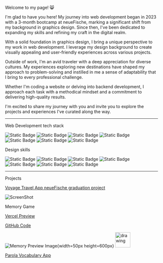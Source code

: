 Welcome to my page! 😸

I'm glad to have you here! My journey into web development began in 2023 with a 3-month bootcamp at neueFische, marking a significant shift from my background in graphics design. Since then, I've been dedicated to expanding my skills and refining my craft in the digital realm.

With a solid foundation in graphics design, I bring a unique perspective to my work in web development. I leverage my design background to create visually appealing and user-friendly experiences across various projects.

Outside of work, I'm an avid traveler with a deep appreciation for diverse cultures. My experiences exploring new destinations have shaped my approach to problem-solving and instilled in me a sense of adaptability that I bring to every professional challenge.

Whether I'm coding a website or delving into backend development, I approach each task with a methodical mindset and a commitment to delivering high-quality results.

I'm excited to share my journey with you and invite you to explore the projects and experiences I've curated along the way.

---

Web Development tech stack

![Static Badge](https://img.shields.io/badge/HTML%20-%20%23E34F26?style=for-the-badge&logo=HTML5&logoColor=white&labelColor=%23E34F26&color=gray)
![Static Badge](https://img.shields.io/badge/CSS%20-%20%231572B6?style=for-the-badge&logo=CSS3&logoColor=white&labelColor=%231572B6&color=gray)
![Static Badge](https://img.shields.io/badge/JavaScript%20-%20%23F7DF1E?style=for-the-badge&logo=JavaScript&logoColor=black&labelColor=%23F7DF1E&color=gray)
![Static Badge](https://img.shields.io/badge/React%20-%20%23DB7093?style=for-the-badge&logo=React&logoColor=%2361DAFB&labelColor=%231b1d38&color=gray)
![Static Badge](https://img.shields.io/badge/Next.js%20-%20%23000000?style=for-the-badge&logo=Next.js&logoColor=white&labelColor=black&color=gray)
![Static Badge](https://img.shields.io/badge/styled_components%20-%20%23DB7093?style=for-the-badge&logo=styled-components&logoColor=white&labelColor=%23DB7093&color=gray)
![Static Badge](https://img.shields.io/badge/Tailwind%20-%20%2306B6D4?style=for-the-badge&logo=Tailwind%20CSS&logoColor=white&labelColor=%2306B6D4&color=gray)

Design skills

![Static Badge](https://img.shields.io/badge/Illustrator%20-%20%23FF9A00?style=for-the-badge&logo=Adobe%20Illustrator&logoColor=%23FF9A00&labelColor=4c0000&color=4c0000)
![Static Badge](https://img.shields.io/badge/InDesign%20-%20%23FF3366?style=for-the-badge&logo=Adobe%20InDesign&logoColor=%23FF3366&labelColor=550124&color=550124)
![Static Badge](https://img.shields.io/badge/LightRoom%20-%20%2331A8FF?style=for-the-badge&logo=Adobe%20LightRoom&logoColor=%2331A8FF&labelColor=00294a&color=00294a)
![Static Badge](https://img.shields.io/badge/Premiere%20-%20%239999FF?style=for-the-badge&logo=Adobe%20Premiere%20Pro&logoColor=%239999FF&labelColor=000066&color=000066)
![Static Badge](https://img.shields.io/badge/After_Effects%20-%20%23bd78eb?style=for-the-badge&logo=Adobe%20After%20Effects&logoColor=%23bd78eb&labelColor=260053&color=260053)
![Static Badge](https://img.shields.io/badge/WordPress%20-%20%2321759B?style=for-the-badge&logo=WordPress&logoColor=white&labelColor=%2321759B)
![Static Badge](https://img.shields.io/badge/Figma%20-%20%23F24E1E?style=for-the-badge&logo=Figma&logoColor=white&labelColor=%23F24E1E)


---

Projects

[Voyage Travel App neueFische graduation project](https://voyage-travel-app.vercel.app/)

![ScreenShot](https://raw.github.com/MiejkeHoltermann/capstone-project/main/public/star.svg)

Memory Game

[Vercel Preview](https://memory-rouge.vercel.app/)

[GitHub Code](https://github.com/MiejkeHoltermann/memory)

![Memory Preview Image](https://raw.github.com/MiejkeHoltermann/memory/main/public/memory_preview.jpg){width=50px height=600px}
<img src="[drawing.jpg](https://raw.github.com/MiejkeHoltermann/memory/main/public/memory_preview.jpg)" alt="drawing" width="50"/>

[Parola Vocabulary App](www.google.com)










